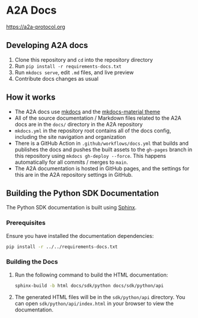 # A2A Docs

<https://a2a-protocol.org>

## Developing A2A docs

1. Clone this repository and `cd` into the repository directory
2. Run `pip install -r requirements-docs.txt`
3. Run `mkdocs serve`, edit `.md` files, and live preview
4. Contribute docs changes as usual

## How it works

- The A2A docs use [mkdocs](https://www.mkdocs.org/) and the
  [mkdocs-material theme](https://squidfunk.github.io/mkdocs-material/)
- All of the source documentation / Markdown files related to the A2A docs are
  in the `docs/` directory in the A2A repository
- `mkdocs.yml` in the repository root contains all of the docs config, including
  the site navigation and organization
- There is a GitHub Action in `.github/workflows/docs.yml` that builds and
  publishes the docs and pushes the built assets to the `gh-pages` branch in
  this repository using `mkdocs gh-deploy --force`. This happens automatically for all
  commits / merges to `main`.
- The A2A documentation is hosted in GitHub pages, and the settings for this are
  in the A2A repository settings in GitHub.

## Building the Python SDK Documentation

The Python SDK documentation is built using [Sphinx](https://www.sphinx-doc.org/).

### Prerequisites

Ensure you have installed the documentation dependencies:

```bash
pip install -r ../../requirements-docs.txt
```

### Building the Docs

1. Run the following command to build the HTML documentation:

   ```bash
   sphinx-build -b html docs/sdk/python docs/sdk/python/api
   ```

2. The generated HTML files will be in the `sdk/python/api` directory. You can open `sdk/python/api/index.html` in your browser to view the documentation.
